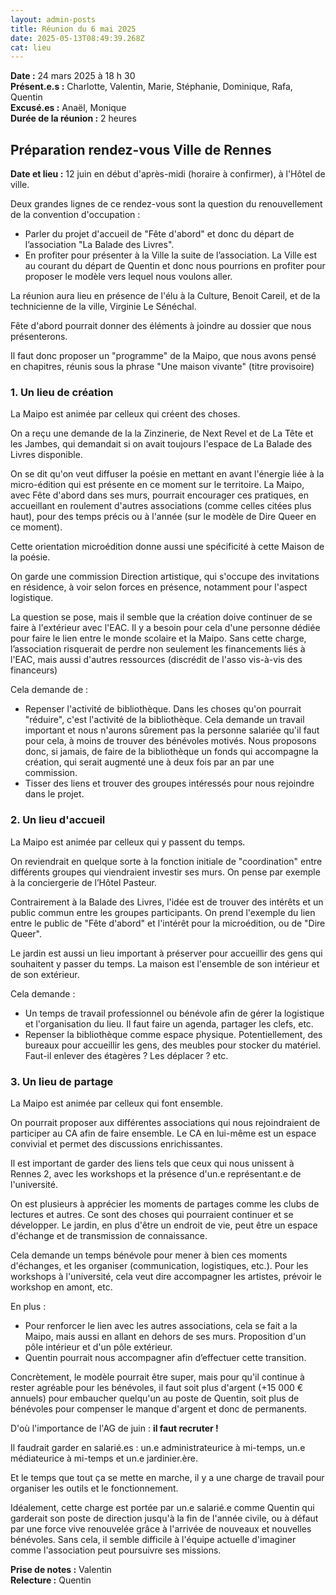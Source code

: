 ```yaml
---
layout: admin-posts
title: Réunion du 6 mai 2025
date: 2025-05-13T08:49:39.268Z
cat: lieu
---
```

**Date :** 24 mars 2025 à 18 h 30  
**Présent.e.s :** Charlotte, Valentin, Marie, Stéphanie, Dominique, Rafa, Quentin  
**Excusé.es :** Anaël, Monique  
**Durée de la réunion :** 2 heures

## Préparation rendez-vous Ville de Rennes

**Date et lieu :** 12 juin en début d'après-midi (horaire à confirmer), à l'Hôtel de ville. 

Deux grandes lignes de ce rendez-vous sont la question du renouvellement de la convention d'occupation : 
- Parler du projet d'accueil de "Fête d'abord" et donc du départ de l’association "La Balade des Livres".
- En profiter pour présenter à la Ville la suite de l’association. La Ville est au courant du départ de Quentin et donc nous pourrions en profiter pour proposer le modèle vers lequel nous voulons aller. 

La réunion aura lieu en présence de l'élu à la Culture, Benoit Careil, et de la technicienne de la ville, Virginie Le Sénéchal.

Fête d'abord pourrait donner des éléments à joindre au dossier que nous présenterons.

Il faut donc proposer un "programme" de la Maipo, que nous avons pensé en chapitres, réunis sous la phrase "Une maison vivante" (titre provisoire)

### 1. Un lieu de création

La Maipo est animée par celleux qui créent des choses. 

On a reçu une demande de la la Zinzinerie, de Next Revel et de La Tête et les Jambes, qui demandait si on avait toujours l'espace de La Balade des Livres disponible. 

On se dit qu'on veut diffuser la poésie en mettant en avant l'énergie liée à la micro-édition qui est présente en ce moment sur le territoire. La Maipo, avec Fête d'abord dans ses murs, pourrait encourager ces pratiques, en accueillant en roulement d'autres associations (comme celles citées plus haut), pour des temps précis ou à l'année (sur le modèle de Dire Queer en ce moment). 

Cette orientation microédition donne aussi une spécificité à cette Maison de la poésie.

On garde une commission Direction artistique, qui s'occupe des invitations en résidence, à voir selon forces en présence, notamment pour l'aspect logistique.

La question se pose, mais il semble que la création doive continuer de se faire à l'extérieur avec l'EAC. Il y a besoin pour cela d'une personne dédiée pour faire le lien entre le monde scolaire et la Maipo. Sans cette charge, l’association risquerait de perdre non seulement les financements liés à l'EAC, mais aussi d'autres ressources (discrédit de l'asso vis-à-vis des financeurs)

Cela demande de :

- Repenser l'activité de bibliothèque. Dans les choses qu'on pourrait "réduire", c'est l'activité de la bibliothèque. Cela demande un travail important et nous n'aurons sûrement pas la personne salariée qu'il faut pour cela, à moins de trouver des bénévoles motivés. Nous proposons donc, si jamais, de faire de la bibliothèque un fonds qui accompagne la création, qui serait augmenté une à deux fois par an par une commission.
- Tisser des liens et trouver des groupes intéressés pour nous rejoindre dans le projet.

### 2. Un lieu d'accueil 

La Maipo est animée par celleux qui y passent du temps. 

On reviendrait en quelque sorte à la fonction initiale de "coordination" entre différents groupes qui viendraient investir ses murs. On pense par exemple à la conciergerie de l’Hôtel Pasteur. 

Contrairement à la Balade des Livres, l'idée est de trouver des intérêts et un public commun entre les groupes participants. On prend l'exemple du lien entre le public de "Fête d'abord" et l'intérêt pour la microédition, ou de "Dire Queer".

Le jardin est aussi un lieu important à préserver pour accueillir des gens qui souhaitent y passer du temps. La maison est l'ensemble de son intérieur et de son extérieur.

Cela demande : 
- Un temps de travail professionnel ou bénévole afin de gérer la logistique et l'organisation du lieu. Il faut faire un agenda, partager les clefs, etc.
- Repenser la bibliothèque comme espace physique. Potentiellement, des bureaux pour accueillir les gens, des meubles pour stocker du matériel. Faut-il enlever des étagères ? Les déplacer ? etc.

### 3. Un lieu de partage

La Maipo est animée par celleux qui font ensemble.

On pourrait proposer aux différentes associations qui nous rejoindraient de participer au CA afin de faire ensemble. Le CA en lui-même est un espace convivial et permet des discussions enrichissantes. 

Il est important de garder des liens tels que ceux qui nous unissent à Rennes 2, avec les workshops et la présence d'un.e représentant.e de l'université.

On est plusieurs à apprécier les moments de partages comme les clubs de lectures et autres. Ce sont des choses qui pourraient continuer et se développer. Le jardin, en plus d'être un endroit de vie, peut être un espace d'échange et de transmission de connaissance. 

Cela demande un temps bénévole pour mener à bien ces moments d'échanges, et les organiser (communication, logistiques, etc.). Pour les workshops à l'université, cela veut dire accompagner les artistes, prévoir le workshop en amont, etc. 

En plus : 

- Pour renforcer le lien avec les autres associations, cela se fait a la Maipo, mais aussi en allant en dehors de ses murs. Proposition d'un pôle intérieur et d'un pôle extérieur.
- Quentin pourrait nous accompagner afin d’effectuer cette transition.

Concrètement, le modèle pourrait être super, mais pour qu'il continue à rester agréable pour les bénévoles, il faut soit plus d'argent (+15 000 € annuels) pour embaucher quelqu'un au poste de Quentin, soit plus de bénévoles pour compenser le manque d'argent et donc de permanents. 

D'où l'importance de l'AG de juin : **il faut recruter !**

Il faudrait garder en salarié.es : un.e administrateurice à mi-temps, un.e médiateurice à mi-temps et un.e jardinier.ère. 

Et le temps que tout ça se mette en marche, il y a une charge de travail pour organiser les outils et le fonctionnement.

Idéalement, cette charge est portée par un.e salarié.e comme Quentin qui garderait son poste de direction jusqu'à la fin de l'année civile, ou à défaut par une force vive renouvelée grâce à l'arrivée de nouveaux et nouvelles bénévoles. Sans cela, il semble difficile à l'équipe actuelle d'imaginer comme l'association peut poursuivre ses missions.

**Prise de notes :** Valentin  
**Relecture :** Quentin